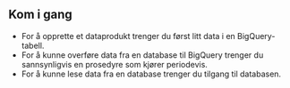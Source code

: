## Kom i gang



- For å opprette et dataprodukt trenger du først litt data i en BigQuery-tabell.
- For å kunne overføre data fra en database til BigQuery trenger du sannsynligvis en prosedyre som kjører periodevis.
- For å kunne lese data fra en database trenger du tilgang til databasen. 